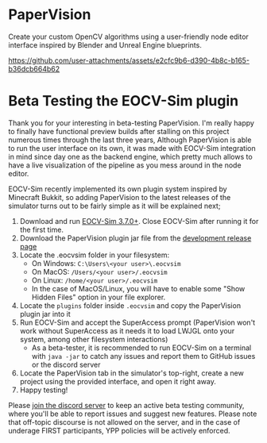 # PaperVision

Create your custom OpenCV algorithms using a user-friendly node editor interface inspired by Blender and Unreal Engine blueprints.

https://github.com/user-attachments/assets/e2cfc9b6-d390-4b8c-b165-b36dcb664b62

# Beta Testing the EOCV-Sim plugin

Thank you for your interesting in beta-testing PaperVision. I'm really happy to finally have functional preview builds after stalling on this project numerous times through the last three years,
Although PaperVision is able to run the user interface on its own, it was made with EOCV-Sim integration in mind since day one as the backend engine, which pretty much allows to have a live visualization of the pipeline as you mess around in the node editor.

EOCV-Sim recently implemented its own plugin system inspired by Minecraft Bukkit, so adding PaperVision to the latest releases of the simulator turns out to be fairly simple as it will be explained next;

1. Download and run [EOCV-Sim 3.7.0+](https://deltacv.gitbook.io/eocv-sim/downloading-eocv-sim). Close EOCV-Sim after running it for the first time.
2. Download the PaperVision plugin jar file from the [development release page](https://github.com/deltacv/PaperVision/releases/tag/Dev)
3. Locate the .eocvsim folder in your filesystem:
   - On Windows: `C:\Users\<your user>\.eocvsim`
   - On MacOS: `/Users/<your user>/.eocvsim`
   - On Linux: `/home/<your user>/.eocvsim`
   - In the case of MacOS/Linux, you will have to enable some "Show Hidden Files" option in your file explorer.
4. Locate the `plugins` folder inside `.eocvsim` and copy the PaperVision plugin jar into it
5. Run EOCV-Sim and accept the SuperAccess prompt (PaperVision won't work without SuperAccess as it needs it to load LWJGL onto your system, among other filesystem interactions)
   - As a beta-tester, it is recommended to run EOCV-Sim on a terminal with `java -jar` to catch any issues and report them to GitHub issues or the discord server
6. Locate the PaperVision tab in the simulator's top-right, create a new project using the provided interface, and open it right away.
7. Happy testing!

Please [join the discord server](https://discord.gg/A3RMYzf6DA) to keep an active beta testing community, where you'll be able to report issues and suggest new features. Please note that off-topic discourse is not allowed on the server, and in the case of underage FIRST participants, YPP policies will be actively enforced.
